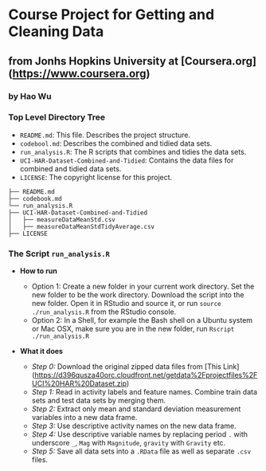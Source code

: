 # Course Project for Getting and Cleaning Data
## from Jonhs Hopkins University at [Coursera.org] (https://www.coursera.org)
### by Hao Wu

### Top Level Directory Tree

* `README.md`: This file. Describes the project structure.
* `codebool.md`: Describes the combined and tidied data sets.
* `run_analysis.R`: The R scripts that combines and tidies the data sets.
* `UCI-HAR-Dataset-Combined-and-Tidied`: Contains the data files for combined and tidied data sets.
* `LICENSE`: The copyright license for this project.

```
├── README.md
├── codebook.md
└── run_analysis.R
├── UCI-HAR-Dataset-Combined-and-Tidied
│   ├── measureDataMeanStd.csv
│   ├── measureDataMeanStdTidyAverage.csv
├── LICENSE
```

### The Script `run_analysis.R`

- **How to run**

  - Option 1: Create a new folder in your current work directory. Set the new folder to be the work directory. Download the script into the new folder. Open it in RStudio and source it, or run `source ./run_analysis.R` from the RStudio console.
  - Option 2: In a Shell, for example the Bash shell on a Ubuntu system or Mac OSX, make sure you are in the new folder, run `Rscript ./run_analysis.R`

- **What it does**

  - *Step 0:* Download the original zipped data files from [This Link] (https://d396qusza40orc.cloudfront.net/getdata%2Fprojectfiles%2FUCI%20HAR%20Dataset.zip)
  - *Step 1:* Read in activity labels and feature names. Combine train data sets and test data sets by merging them.
  - *Step 2:* Extract only mean and standard deviation measurement variables into a new data frame.
  - *Step 3:* Use descriptive activity names on the new data frame.
  - *Step 4:* Use descriptive variable names by replacing period `.` with underscore `_`, `Mag` with `Magnitude`, `gravity` with `Gravity` etc. 
  - *Step 5:* Save all data sets into a `.RData` file as well as separate `.csv` files.  

